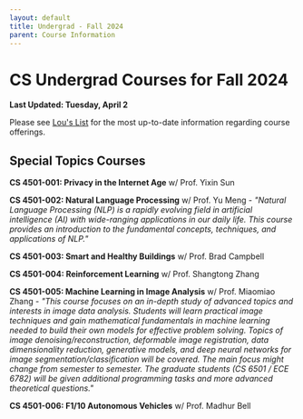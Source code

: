 ```yaml
---
layout: default
title: Undergrad - Fall 2024
parent: Course Information
---
```


# CS Undergrad Courses for Fall 2024

__Last Updated: Tuesday, April 2__

Please see [Lou's List](https://louslist.org/page.php?Semester=1242&Type=Group&Group=CompSci) for the most up-to-date information regarding course offerings.

## Special Topics Courses

__CS 4501-001: Privacy in the Internet Age__ w/ Prof. Yixin Sun

__CS 4501-002: Natural Language Processing__ w/ Prof. Yu Meng - _"Natural Language Processing (NLP) is a rapidly evolving field in artificial intelligence (AI) with wide-ranging applications in our daily life. This course provides an introduction to the fundamental concepts, techniques, and applications of NLP."_

__CS 4501-003: Smart and Healthy Buildings__ w/ Prof. Brad Campbell 

__CS 4501-004: Reinforcement Learning__ w/ Prof. Shangtong Zhang

__CS 4501-005: Machine Learning in Image Analysis__ w/ Prof. Miaomiao Zhang - _"This course focuses on an in-depth study of advanced topics and interests in image data analysis. Students will learn practical image techniques and gain mathematical fundamentals in machine learning needed to build their own models for effective problem solving. Topics of image denoising/reconstruction, deformable image registration, data dimensionality reduction, generative models, and deep neural networks for image segmentation/classification will be covered. The main focus might change from semester to semester. The graduate students (CS 6501 / ECE 6782) will be given additional programming tasks and more advanced theoretical questions."_

__CS 4501-006: F1/10 Autonomous Vehicles__ w/ Prof. Madhur Bell

